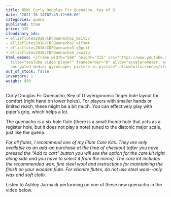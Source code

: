 ```yaml
---
title: NEW! Curly Douglas Fir Quenacho, Key of D
date: '2021-10-14T02:49:12+00:00'
categories: quena
published: true
price: 335
cloudinary_ids:
- ellisflutes2018/CDFQuenacho1_mciv5v
- ellisflutes2018/CDFQuenacho2_xifxmr
- ellisflutes2018/CDFQuenacho3_q0pcit
- ellisflutes2018/CDFQuenacho4_rxwslu
html_embed: <iframe width="560" height="315" src="https://www.youtube.com/embed/BZHoV1S_znw"
  title="YouTube video player" frameborder="0" allow="accelerometer; autoplay; clipboard-write;
  encrypted-media; gyroscope; picture-in-picture" allowfullscreen></iframe>
out_of_stock: false
inventory: 1
weight: 450
---
```


Curly Douglas Fir Quenacho, Key of D w/ergonomic finger hole layout for comfort (right hand on lower holes).  For players with smaller hands or limited reach, these might be a bit much.  You can effectively play with piper’s grip, which helps a lot.

The quenacho is a six hole flute (there is a small thumb hole that acts as a register hole, but it does not play a note) tuned to the diatonic major scale, just like the quena.

*For all flutes, I recommend one of my Flute Care Kits. They are only available as an add-on purchase at the time of checkout (after you have pressed the “Add to cart” button you will see the option for the care kit right along side and you have to select it from the menu). The care kit includes the recommended wax, fine steel wool and instructions for maintaining the finish on your wooden flute. For ebonite flutes, do not use steel wool--only wax and soft cloth.*

Listen to Ashley Jarmack performing on one of these new quenacho in the video below.
